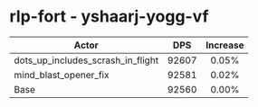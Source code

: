 # rlp-fort - yshaarj-yogg-vf
| Actor | DPS | Increase |
|---|:---:|:---:|
|dots_up_includes_scrash_in_flight|92607|0.05%|
|mind_blast_opener_fix|92581|0.02%|
|Base|92560|0.00%|
